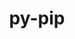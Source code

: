 ---
title: "py-pip"
layout: cache
categories: [package, develop]
meta: {"versions": ["23.0"], "compilers": ["gcc@7.3.1"], "oss": ["amzn2"], "platforms": ["linux"], "targets": ["aarch64"], "stacks": ["aws-ahug-aarch64", "aws-isc-aarch64"], "num_specs": 7, "num_specs_by_stack": {"aws-isc-aarch64": 7, "aws-ahug-aarch64": 7}}
spec_details: [{"hash": "dq572zmux3iaoflixxttgl23nt2mllzs", "compiler": "gcc@7.3.1", "versions": ["23.0"], "os": "amzn2", "platform": "linux", "target": "aarch64", "variants": ["build_system=generic"], "stacks": ["aws-isc-aarch64", "aws-ahug-aarch64"], "size": "-", "tarball": "https://binaries.spack.io/develop/build_cache/linux-amzn2-aarch64/gcc-7.3.1/py-pip-23.0/linux-amzn2-aarch64-gcc-7.3.1-py-pip-23.0-dq572zmux3iaoflixxttgl23nt2mllzs.spack"}, {"hash": "xwg6y5aad2e4yzf44ukmkf3diqainzhn", "compiler": "gcc@7.3.1", "versions": ["23.0"], "os": "amzn2", "platform": "linux", "target": "aarch64", "variants": ["build_system=generic"], "stacks": ["aws-isc-aarch64", "aws-ahug-aarch64"], "size": "-", "tarball": "https://binaries.spack.io/develop/build_cache/linux-amzn2-aarch64/gcc-7.3.1/py-pip-23.0/linux-amzn2-aarch64-gcc-7.3.1-py-pip-23.0-xwg6y5aad2e4yzf44ukmkf3diqainzhn.spack"}, {"hash": "jyg6374ldxwdm5vd2rbfmuvc3d754sqy", "compiler": "gcc@7.3.1", "versions": ["23.0"], "os": "amzn2", "platform": "linux", "target": "aarch64", "variants": ["build_system=generic"], "stacks": ["aws-isc-aarch64", "aws-ahug-aarch64"], "size": "-", "tarball": "https://binaries.spack.io/develop/build_cache/linux-amzn2-aarch64/gcc-7.3.1/py-pip-23.0/linux-amzn2-aarch64-gcc-7.3.1-py-pip-23.0-jyg6374ldxwdm5vd2rbfmuvc3d754sqy.spack"}, {"hash": "k7ygkt2nyapcx2xzjqr7uy2xgx6lseyw", "compiler": "gcc@7.3.1", "versions": ["23.0"], "os": "amzn2", "platform": "linux", "target": "aarch64", "variants": ["build_system=generic"], "stacks": ["aws-isc-aarch64", "aws-ahug-aarch64"], "size": "-", "tarball": "https://binaries.spack.io/develop/build_cache/linux-amzn2-aarch64/gcc-7.3.1/py-pip-23.0/linux-amzn2-aarch64-gcc-7.3.1-py-pip-23.0-k7ygkt2nyapcx2xzjqr7uy2xgx6lseyw.spack"}, {"hash": "4qvkcd6y6jbabjeebufy5qvgtjuzn45l", "compiler": "gcc@7.3.1", "versions": ["23.0"], "os": "amzn2", "platform": "linux", "target": "aarch64", "variants": ["build_system=generic"], "stacks": ["aws-isc-aarch64", "aws-ahug-aarch64"], "size": "-", "tarball": "https://binaries.spack.io/develop/build_cache/linux-amzn2-aarch64/gcc-7.3.1/py-pip-23.0/linux-amzn2-aarch64-gcc-7.3.1-py-pip-23.0-4qvkcd6y6jbabjeebufy5qvgtjuzn45l.spack"}, {"hash": "lg47sddfbh6hlzfhivvipuzjfqc2ebci", "compiler": "gcc@7.3.1", "versions": ["23.0"], "os": "amzn2", "platform": "linux", "target": "aarch64", "variants": ["build_system=generic"], "stacks": ["aws-isc-aarch64", "aws-ahug-aarch64"], "size": "-", "tarball": "https://binaries.spack.io/develop/build_cache/linux-amzn2-aarch64/gcc-7.3.1/py-pip-23.0/linux-amzn2-aarch64-gcc-7.3.1-py-pip-23.0-lg47sddfbh6hlzfhivvipuzjfqc2ebci.spack"}, {"hash": "r6qd44o56ncsteb2bf2wsutyrucvvpsr", "compiler": "gcc@7.3.1", "versions": ["23.0"], "os": "amzn2", "platform": "linux", "target": "aarch64", "variants": ["build_system=generic"], "stacks": ["aws-isc-aarch64", "aws-ahug-aarch64"], "size": "-", "tarball": "https://binaries.spack.io/develop/build_cache/linux-amzn2-aarch64/gcc-7.3.1/py-pip-23.0/linux-amzn2-aarch64-gcc-7.3.1-py-pip-23.0-r6qd44o56ncsteb2bf2wsutyrucvvpsr.spack"}]
---